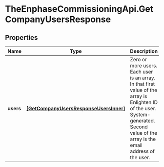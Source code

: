 # TheEnphaseCommissioningApi.GetCompanyUsersResponse

## Properties

Name | Type | Description | Notes
------------ | ------------- | ------------- | -------------
**users** | [**[GetCompanyUsersResponseUsersInner]**](GetCompanyUsersResponseUsersInner.md) | Zero or more users. Each user is an array. In that first value of the array is Enlighten ID of the user. System-generated. Second value of the array is the email address of the user. | [optional] 


